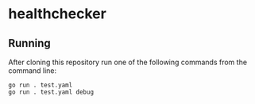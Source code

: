 # healthchecker

## Running
After cloning this repository run one of the following commands from the command line:

    go run . test.yaml
    go run . test.yaml debug 
